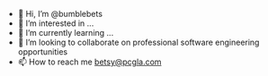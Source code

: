 - 👋 Hi, I’m @bumblebets
- 👀 I’m interested in ...
- 🌱 I’m currently learning ...
- 💞️ I’m looking to collaborate on professional software engineering opportunities
- 📫 How to reach me betsy@pcgla.com

<!---
bumblebets/bumblebets is a ✨ special ✨ repository because its `README.md` (this file) appears on your GitHub profile.
You can click the Preview link to take a look at your changes.
--->
